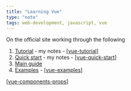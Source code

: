 ```yaml
---
title: "Learning Vue"
type: "note"
tags: web-development, javascript, vue
---
```




On the official site working through the following

1. [Tutorial](https://vuejs.org/tutorial/#step-1) - my notes - [[vue-tutorial]]
2. [Quick start](https://vuejs.org/guide/quick-start.html) - my notes - [[vue-quick-start]]
3. [Main guide](https://vuejs.org/guide/essentials/application.html)
4. [Examples](https://vuejs.org/examples/) - [[vue-examples]]

[[vue-components-props]]

[//begin]: # "Autogenerated link references for markdown compatibility"
[vue-tutorial]: vue-tutorial "vue-tutorial"
[vue-quick-start]: vue-quick-start "vue-quick-start"
[vue-examples]: vue-examples "vue-examples"
[vue-components-props]: vue-components-props "vue-components-props"
[//end]: # "Autogenerated link references"